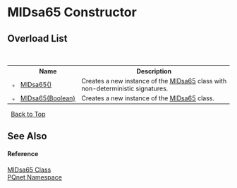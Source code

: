 # MlDsa65 Constructor 
 


## Overload List
&nbsp;<table><tr><th></th><th>Name</th><th>Description</th></tr><tr><td>![Public method](media/pubmethod.gif "Public method")</td><td><a href="9c0d0a50-da61-7935-31f2-3568da301d39.md">MlDsa65()</a></td><td>
Creates a new instance of the <a href="4436be29-d51e-b71b-e2db-a7440ca2c3f6.md">MlDsa65</a> class with non-deterministic signatures.</td></tr><tr><td>![Public method](media/pubmethod.gif "Public method")</td><td><a href="77de7782-065c-b4a9-749b-624cba8fcc9f.md">MlDsa65(Boolean)</a></td><td>
Creates a new instance of the <a href="4436be29-d51e-b71b-e2db-a7440ca2c3f6.md">MlDsa65</a> class.</td></tr></table>&nbsp;
<a href="#mldsa65-constructor">Back to Top</a>

## See Also


#### Reference
<a href="4436be29-d51e-b71b-e2db-a7440ca2c3f6.md">MlDsa65 Class</a><br /><a href="fc4f881f-e121-9cf0-ed49-65bf6b5a005d.md">PQnet Namespace</a><br />